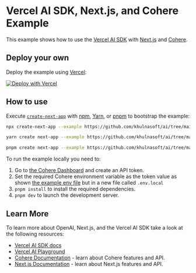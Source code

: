 # Vercel AI SDK, Next.js, and Cohere Example

This example shows how to use the [Vercel AI SDK](https://sdk.vercel.ai/docs) with [Next.js](https://nextjs.org/) and [Cohere](https://docs.cohere.com/docs).

## Deploy your own

Deploy the example using [Vercel](https://vercel.com?utm_source=github&utm_medium=readme&utm_campaign=ai-sdk-example):

[![Deploy with Vercel](https://vercel.com/button)](https://vercel.com/new/clone?repository-url=https%3A%2F%2Fgithub.com%2Fvercel%2Fai%2Ftree%2Fmain%2Fexamples%2Fnext-cohere&env=COHERE_API_KEY&envDescription=Cohere_API_Key&envLink=https://dashboard.cohere.com/api-keys&project-name=vercel-ai-cohere&repository-name=vercel-ai-cohere)

## How to use

Execute [`create-next-app`](https://github.com/vercel/next.js/tree/canary/packages/create-next-app) with [npm](https://docs.npmjs.com/cli/init), [Yarn](https://yarnpkg.com/lang/en/docs/cli/create/), or [pnpm](https://pnpm.io) to bootstrap the example:

```bash
npx create-next-app --example https://github.com/khulnasoft/ai/tree/main/examples/next-cohere next-cohere-app
```

```bash
yarn create next-app --example https://github.com/khulnasoft/ai/tree/main/examples/next-cohere next-cohere-app
```

```bash
pnpm create next-app --example https://github.com/khulnasoft/ai/tree/main/examples/next-cohere next-cohere-app
```

To run the example locally you need to:

1. Go to [the Cohere Dashboard](https://dashboard.cohere.com/) and create an API token.
2. Set the required Cohere environment variable as the token value as shown [the example env file](./.env.local.example) but in a new file called `.env.local`
3. `pnpm install` to install the required dependencies.
4. `pnpm dev` to launch the development server.

## Learn More

To learn more about OpenAI, Next.js, and the Vercel AI SDK take a look at the following resources:

- [Vercel AI SDK docs](https://sdk.vercel.ai/docs)
- [Vercel AI Playground](https://play.vercel.ai)
- [Cohere Documentation](https://docs.cohere.com/docs) - learn about Cohere features and API.
- [Next.js Documentation](https://nextjs.org/docs) - learn about Next.js features and API.
